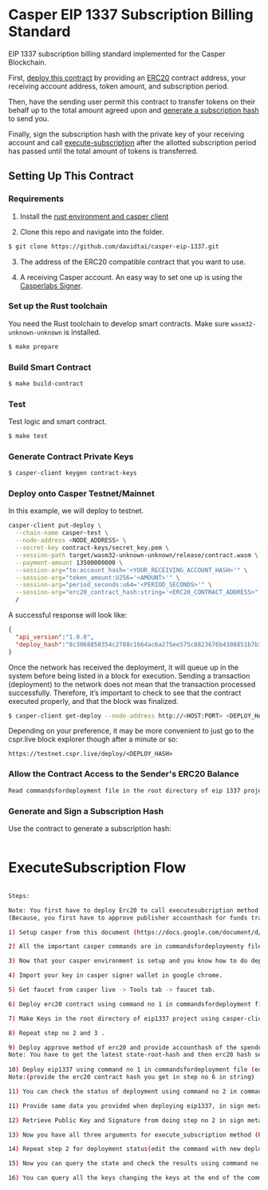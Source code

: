 # Casper EIP 1337 Subscription Billing Standard

EIP 1337 subscription billing standard implemented for the Casper Blockchain.  

First, [deploy this contract](#how-to-deploy) by providing an [ERC20](https://github.com/casper-ecosystem/erc20) contract address, your receiving account address, token amount, and subscription period.  

Then, have the sending user permit this contract to transfer tokens on their behalf up to the total amount agreed upon and [generate a subscription hash](#getting-a-subscription-hash) to send you.  

Finally, sign the subscription hash with the private key of your receiving account and call [execute-subscription](#getting-paid) after the allotted subscription period has passed until the total amount of tokens is transferred.

## Setting Up This Contract

### Requirements

1. Install the [rust environment and casper client](https://docs.casperlabs.io/en/latest/.dapp-dev-guide/setup-of-rust-contract-sdk.html)

2. Clone this repo and navigate into the folder.
  ```bash
  $ git clone https://github.com/davidtai/casper-eip-1337.git
  ```

3. The address of the ERC20 compatible contract that you want to use.

4. A receiving Casper account.  An easy way to set one up is using the [Casperlabs Signer](https://docs.cspr.community/docs/user-guides/SignerGuide.html).

### Set up the Rust toolchain
You need the Rust toolchain to develop smart contracts. Make sure `wasm32-unknown-unknown` is installed.
```bash
$ make prepare
```

### Build Smart Contract
```bash
$ make build-contract
```

### Test
Test logic and smart contract.
```bash
$ make test
```

### Generate Contract Private Keys

```bash
$ casper-client keygen contract-keys 
```

### Deploy onto Casper Testnet/Mainnet
In this example, we will deploy to testnet.

```bash
casper-client put-deploy \
  --chain-name casper-test \
  --node-address <NODE_ADDRESS> \
  --secret-key contract-keys/secret_key.pem \
  --session-path target/wasm32-unknown-unknown/release/contract.wasm \
  --payment-amount 13500000000 \
  --session-arg="to:account_hash='<YOUR_RECEIVING_ACCOUNT_HASH>'" \
  --session-arg="token_amount:U256='<AMOUNT>'" \
  --session-arg="period_seconds:u64='<PERIOD_SECONDS>'" \
  --session-arg="erc20_contract_hash:string='<ERC20_CONTRACT_ADDRESS>" \
  /
```

A successful response will look like:
```json
{
  "api_version":"1.0.0",
  "deploy_hash":"8c3068850354c2788c1664ac6a275ee575c8823676b4308851b7b3e1fe4e3dcc"
}
```

Once the network has received the deployment, it will queue up in the system before being listed in a block for execution. Sending a transaction (deployment) to the network does not mean that the transaction processed successfully. Therefore, it’s important to check to see that the contract executed properly, and that the block was finalized.

```bash
$ casper-client get-deploy --node-address http://<HOST:PORT> <DEPLOY_HASH>
```

Depending on your preference, it may be more convenient to just go to the cspr.live block explorer though after a minute or so:

```
https://testnet.cspr.live/deploy/<DEPLOY_HASH>
```

### Allow the Contract Access to the Sender's ERC20 Balance

```bash
Read commandsfordeployment file in the root directory of eip 1337 project 
```

### Generate and Sign a Subscription Hash

Use the contract to generate a subscription hash:

```bash
```

### 




# ExecuteSubscription Flow
```bash

Steps:

Note: You first have to deploy Erc20 to call executesubcription method of eip1337 
(Because, you first have to approve publisher accounthash for funds transfer).  

1) Setup casper from this document (https://docs.google.com/document/d/17bC-iNOZ7sf-oinQxnbPzuQ4P8Dtid-5-WoYfzp6hi4/edit?usp=sharing) 

2) All the important casper commands are in commandsfordeploymenty file.

3) Now that your casper environment is setup and you know how to do deployment and query the contract, Clone erc20 project and make keys in the root directory using casper-client keygen keys.

4) Import your key in casper signer wallet in google chrome. 

5) Get faucet from casper live -> Tools tab -> faucet tab.

6) Deploy erc20 contract using command no 1 in commandsfordeployment file (edit the command for erc20 arguments).

7) Make Keys in the root directory of eip1337 project using casper-client keygen keys.

8) Repeat step no 2 and 3 .

9) Deploy approve method of erc20 and provide accounthash of the spender in argument (spender) and a large value in argument (amount).
Note: You have to get the latest state-root-hash and then erc20 hash see command no 3,4 and 5 in commandsfordeployment file (edith them according to your needs)
 
10) Deploy eip1337 using command no 1 in commandsfordeployment file (edit the command (like argument values) if you want to).
Note:(provide the erc20 contract hash you get in step no 6 in string)

11) You can check the status of deployment using command no 2 in commandsfordeployment file (edit the command with new deploy hash).

11) Provide same data you provided when deploying eip1337, in sign meta transaction rust project.

12) Retrieve Public Key and Signature from doing step no 2 in sign meta transaction rust project.

13) Now you have all three arguments for execute_subscription method (Publickey (pass as string " "), signature (pass as string " ") and from), deploy the method using command no 6 in commandsfordeployment file (edit the command if required).

14) Repeat step 2 for deployment status(edit the command with new deploy hash).

15) Now you can query the state and check the results using command no 5 in commandsfordeployment file (edit the command with new state-root-hash and eip1337 hash).

16) You can query all the keys changing the keys at the end of the command used in step 6. 

```
